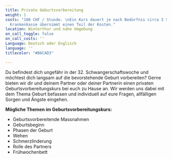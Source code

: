 ```yaml
---
title: Private Geburtsvorbereitung
weight: 1
costs: "100 CHF / Stunde. \nEin Kurs dauert je nach Bedürfnis circa 3 Stunden. \LDie
  Krankenkasse übernimmt einen Teil der Kosten."
location: Winterthur und nahe Umgebung
on_call_toggle: false
on_call_costs: ''
Language: Deutsch oder Englisch
language: ''
titlecolor: "#B6CAD3"

---
```

Du befindest dich ungefähr in der 32. Schwangerschaftswoche und möchtest dich langsam auf die bevorstehende Geburt vorbereiten? Gerne bieten wir dir und deinem Partner oder deiner Partnerin einen privaten Geburtsvorbereitungskurs bei euch zu Hause an. 
Wir werden uns dabei mit dem Thema Geburt befassen 
und individuell auf eure Fragen, allfälligen Sorgen und Ängste eingehen. 

**Mögliche Themen im Geburtsvorbereitungskurs:**
- Geburtsvorbereitende Massnahmen
- Geburtsbeginn
- Phasen der Geburt
- Wehen
- Schmerzlinderung
- Rolle des Partners
- Frühwochenbett
